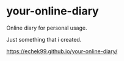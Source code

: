 # your-online-diary
Online diary for personal usage.


Just something that i created.

https://echek99.github.io/your-online-diary/
